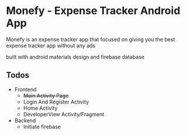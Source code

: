 # Monefy - Expense Tracker Android App

Monefy is an expense tracker app that focused on giving you the best expense tracker app without any ads



built with android materials design and firebase database

## Todos

- Frontend
  - ~~Main Activity Page~~
  - Login And Register Activity
  - Home Activity
  - DeveloperView Activity/Fragment
- Backend
  - Initiate firebase